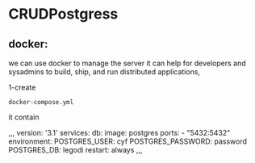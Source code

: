# CRUDPostgress

 

## docker:

we can use docker to manage the server it can help for developers and sysadmins to build, ship, and run distributed applications,

1-create 

```
docker-compose.yml
```
it contain 

,,,
version: '3.1'
services:
  db:
    image: postgres
    ports:
        - "5432:5432"
    environment:
        POSTGRES_USER: cyf
        POSTGRES_PASSWORD: password
        POSTGRES_DB: legodi
    restart: always
,,,
